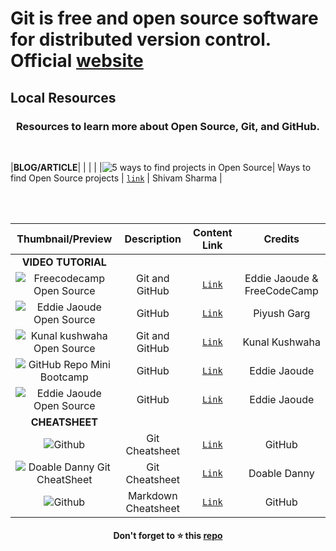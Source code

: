 # Git is free and open source software for distributed version control. Official [website](https://git-scm.com/)

## Local Resources

<h3 align="center">Resources to learn more about Open Source, Git, and GitHub. </h3>

<br> 



|**BLOG/ARTICLE**| | | |
|![5 ways to find projects in Open Source](https://github.com/Drizer909/Git/assets/100469278/8ac4173e-75f8-41ee-ba46-0152874dbeeb)| Ways to find Open Source projects | [`link`](https://drizershivam.hashnode.dev/find-fist-good-project) | Shivam Sharma |

<br>
<br>
<!--Required 3 lines of spacing--> 



|Thumbnail/Preview| Description| Content Link| Credits|
|:-----------------:|:----:|:------:|:---------:|
|**VIDEO TUTORIAL**| | | |
|![Freecodecamp Open Source](https://user-images.githubusercontent.com/51878265/167293946-b059555d-366b-4890-8f42-23ddb34b20cc.jpg)  |Git and GitHub |[`Link`](https://youtu.be/yzeVMecydCE)| Eddie Jaoude & FreeCodeCamp |
|![Eddie Jaoude Open Source](https://i3.ytimg.com/vi/mMl_Eegy3bQ/maxresdefault.jpg)  |GitHub |[`Link`](https://www.youtube.com/watch?v=mMl_Eegy3bQ&list=PLinedj3B30sBsmRRL8XyTGadjRGkzRPb7&index=4)| Piyush Garg |
|![Kunal kushwaha Open Source](https://user-images.githubusercontent.com/51878265/167293701-da2e5be4-b8bb-4424-99d8-638b729f86ae.jpg)|Git and GitHub |[`Link`](https://youtu.be/apGV9Kg7ics)| Kunal Kushwaha |
|![GitHub Repo Mini Bootcamp](https://user-images.githubusercontent.com/51878265/212709507-fc46092d-42aa-43af-ac07-db96172147b5.jpg)  | GitHub |[`Link`](https://youtu.be/BI18N3ZC2Es)| Eddie Jaoude |
|![Eddie Jaoude Open Source](https://kartrausers.s3.amazonaws.com/eddiejaoude/19602644_60a0f266c9746_Social_Media_Banners-v2_Artboard_2.jpg)  |GitHub |[`Link`](https://www.eddiejaoude.io/course-github-profile/)| Eddie Jaoude |
|**CHEATSHEET**||||
|![Github](https://user-images.githubusercontent.com/51878265/165011193-e6157e76-1d6f-45c2-9c95-594d9f9c6163.jpg)  |Git Cheatsheet |[`Link`](https://github.com/Pradumnasaraf/open-source-with-pradumna/files/8551274/GitHub.Git.Cheatsheet.pdf)| GitHub |
|![Doable Danny Git CheatSheet](https://user-images.githubusercontent.com/51878265/194120241-bb210203-ef84-4d5f-94f5-d106d9d8c495.jpg)|Git Cheatsheet | [`Link`](https://github.com/Pradumnasaraf/open-source-with-pradumna/files/9717643/Git.cheatsheet.pdf) | Doable Danny |
|![Github](https://user-images.githubusercontent.com/51878265/165011196-8243c7bd-ee80-4546-81d1-946c66bd72d8.jpg)  |Markdown Cheatsheet |[`Link`](https://github.com/Pradumnasaraf/open-source-with-pradumna/files/8551272/GitHub.Markdown.Cheatsheet.pdf)| GitHub|


<h4 align="center">Don't forget to ⭐ this <a href="https://github.com/Drizer909/Git">repo</a></h4>

